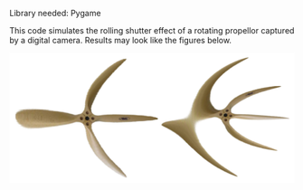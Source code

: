Library needed: Pygame

This code simulates the rolling shutter effect of a rotating propellor captured by a digital camera. Results may look like the figures below.

![Rolling shutter effect](rolling-shutter-effect.png)
